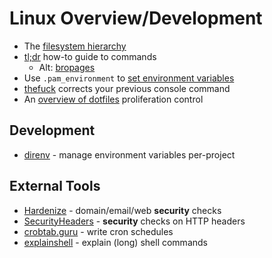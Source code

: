 # Linux Overview/Development

* The [filesystem hierarchy](https://www.freedesktop.org/software/systemd/man/file-hierarchy.html)
* [tl;dr](https://tldr.ostera.io/) how-to guide to commands
  * Alt: [bropages](http://bropages.org/)
* Use `.pam_environment` to [set environment variables](https://help.ubuntu.com/community/EnvironmentVariables#A.2BAH4-.2F.pam_environment)
* [thefuck](https://github.com/nvbn/thefuck) corrects your previous console command
* An [overview of dotfiles](https://wiki.archlinux.org/index.php/XDG_Base_Directory_support) proliferation control

## Development

* [direnv](https://direnv.net/) - manage environment variables per-project

## External Tools

* [Hardenize](https://www.hardenize.com/) - domain/email/web **security** checks
* [SecurityHeaders](https://securityheaders.io/) - **security** checks on HTTP headers
* [crobtab.guru](https://crontab.guru/) - write cron schedules
* [explainshell](https://explainshell.com/) - explain \(long\) shell commands



